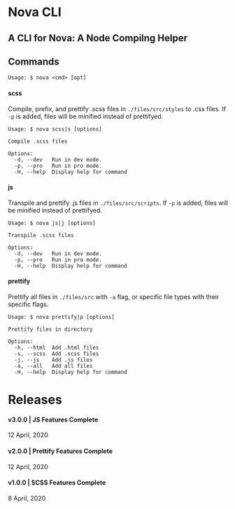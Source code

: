 # Nova CLI

## A CLI for Nova: A Node Compilng Helper

## Commands

```
Usage: $ nova <cmd> [opt]
```

#### scss

Compile, prefix, and prettify .scss files in `./files/src/styles` to .css files. If `-p` is added, files will be minified instead of prettifyed.

```
Usage: $ nova scss|s [options]

Compile .scss files

Options:
  -d, --dev   Run in dev mode.
  -p, --pro   Run in pro mode.
  -H, --help  Display help for command
```

#### js

Transpile and prettify .js files in `./files/src/scripts`. If `-p` is added, files will be minified instead of prettifyed.

```
Usage: $ nova js|j [options]

Transpile .scss files

Options:
  -d, --dev   Run in dev mode.
  -p, --pro   Run in pro mode.
  -H, --help  Display help for command
```

#### prettify

Prettify all files in `./files/src` with `-a` flag, or specific file types with their specific flags.

```
Usage: $ nova prettify|p [options]

Prettify files in directory

Options:
  -h, --html  Add .html files
  -s, --scss  Add .scss files
  -j, --js    Add .js files
  -a, --all   Add all files
  -H, --help  Display help for command
```

# Releases

#### v3.0.0 | JS Features Complete

12 April, 2020

#### v2.0.0 | Prettify Features Complete

12 April, 2020

#### v1.0.0 | SCSS Features Complete

8 April, 2020
